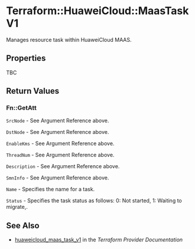# Terraform::HuaweiCloud::MaasTaskV1

Manages resource task within HuaweiCloud MAAS.

## Properties

TBC

## Return Values

### Fn::GetAtt

`SrcNode` - See Argument Reference above.

`DstNode` - See Argument Reference above.

`EnableKms` - See Argument Reference above.

`ThreadNum` - See Argument Reference above.

`Description` - See Argument Reference above.

`SmnInfo` - See Argument Reference above.

`Name` - Specifies the name for a task.

`Status` - Specifies the task status as follows: 0: Not started, 1: Waiting to migrate,.

## See Also

* [huaweicloud_maas_task_v1](https://www.terraform.io/docs/providers/huaweicloud/r/maas_task_v1.html) in the _Terraform Provider Documentation_